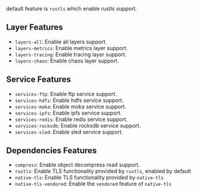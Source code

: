 default feature is `rustls` which enable rustls support.

## Layer Features

- `layers-all`: Enable all layers support.
- `layers-metrics`: Enable metrics layer support.
- `layers-tracing`: Enable tracing layer support.
- `layers-chaos`: Enable chaos layer support.

## Service Features

- `services-ftp`: Enable ftp service support.
- `services-hdfs`: Enable hdfs service support.
- `services-moka`: Enable moka service support.
- `services-ipfs`: Enable ipfs service support.
- `services-redis`: Enable redis service support.
- `services-rocksdb`: Enable rocksdb service support.
- `services-sled`: Enable sled service support.

## Dependencies Features

- `compress`: Enable object decompress read support.
- `rustls`: Enable TLS functionality provided by `rustls`, enabled by default
- `native-tls`: Enable TLS functionality provided by `native-tls`
- `native-tls-vendored`: Enable the `vendored` feature of `native-tls`
